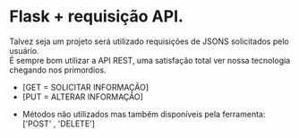 # Flask + requisição API.
 
 Talvez seja um projeto será utilizado requisições de JSONS solicitados pelo usuário.<br>
 É sempre bom utilizar a API REST, uma satisfação total ver nossa tecnologia chegando nos primordios. <br>

* [GET = SOLICITAR INFORMAÇÃO]
* [PUT = ALTERAR INFORMAÇÃO]

- Métodos não utilizados mas também disponíveis pela ferramenta: ['POST' , 'DELETE']
